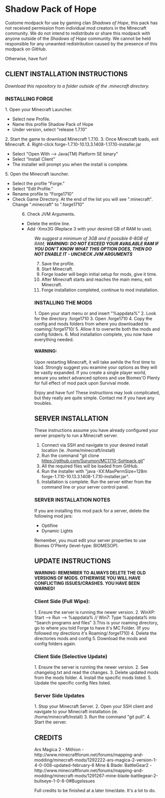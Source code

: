 <h1>Shadow Pack of Hope</h1>
Custome modpack for use by gaming clan <i>Shadows of Hope</i>, this pack has not received permission from individual mod creators in the Minecraft community. We do not intend to redistribute or share this modpack with anyone outside of the <i>Shadows of Hope</i> community. We cannot be held responsible for any unwanted redistribution caused by the presence of this modpack on GitHub.

Otherwise, have fun!

<h2>CLIENT INSTALLATION INSTRUCTIONS</h2>
<i>Download this repository to a folder outside of the .minecraft directory.</i>

<h3>INSTALLING FORGE</h3>
1. Open your Minecraft Launcher.
	<ul>
		<li>Select new Profile.</li>
		<li>Name this profile Shadow Pack of Hope</li>
		<li>Under version, select "release 1.7.10"</li>
	</ul>
2. Start the game to download Minecraft 1.7.10.</li>
3. Once Minecraft loads, exit Minecraft.</li>
4. Right-click forge-1.7.10-10.13.3.1408-1.17.10-installer.jar
	<ul>
		<li>Select "Open With --> Java(TM) Platform SE binary"</li>
		<li>Select "Install Client"</li>
		<li>The installer will prompt you when the install is complete.</li>
	</ul>
5. Open the Minecraft launcher.
<ul>
	<li>Select the profile "Forge."</li>
	<li>Select "Edit Profile."</li>
	<li>Rename profile to "Forge1710"</li>
	<li>Check Game Directory. At the end of the list you will see ".minecraft". Change ".minecraft" to ".forge1710"</li>
<ul>

6. Check JVM Arguments.
<ul>
	<li>Delete the entire line.</li>
	<li>Add -Xmx3G (Replace 3 with your desired GB of RAM to use).</li>
<ul>

<i>We suggest a minimum of 3GB and if possible 6-8GB of RAM; <b>WARNING: DO NOT EXCEED YOUR AVAILABLE RAM	IF YOU DON'T KNOW WHAT THIS OPTION DOES, THEN DO NOT ENABLE IT - UNCHECK JVM ARGUMENTS</b></i>

7. Save the profile.
8. Start Minecraft.
9. Forge loader will begin initial setup for mods, give it time.
10. After Minecraft starts and reaches the main menu, exit Minecraft.
11. Forge installation completed, continue to mod installation.

<h3>INSTALLING THE MODS</h3>
1. Open your start menu or and insert "%appdata%"
2. Look for the directory .forge1710
3. Open .forge1710
4. Copy the config and mods folders from where you downloaded to roaming/.forge1710/
5. Allow it to overwrite both the mods and config folders.
6. Mod installation complete, you now have everything needed.

<h4>WARNING: </h4>
Upon restarting Minecraft, it will take awhile the first time to load. Strongly suggest you examine your options as they will be vastly expanded. If you create a single player world,  ensure you select advanced options and use Biomes'O Plenty for full effect of mod pack upon Survival mode.

Enjoy and have fun!  These instructions may look complicated, but they really are quite simple.  Contact me if you have any troubles.

<h2>SERVER INSTALLATION</h2>
These instructions assume you have already configured your server properly to run a Minecraft server.

1. Connect via SSH and navigate to your desired install location (ie. /home/minecraft/install)
2. Run the command "git clone https://github.com/Surumon/MC1710-SoHpack.git"
3. All the required files will be loaded from GitHub.
4. Run the installer with "java -XX:MaxPermSize=128m forge-1.7.10-10.13.3.1408-1.7.10-installer.jar".
5. Installation is complete. Run the server either from the command line or your server control panel.

<h3>SERVER INSTALLATION NOTES</h3>
If you are installing this mod pack for a server, delete the following mod jars:

- Optifine
- Dynamic Lights

Remember, you must edit your server properties to use Biomes O'Plenty (level-type: BIOMESOP).

<h2>UPDATE INSTRUCTIONS</h2>

<b>WARNING: REMEMBER TO ALWAYS DELETE THE OLD VERSIONS OF MODS. OTHERWISE YOU WILL HAVE CONFLICTING ISSUES/CRASHES. YOU HAVE BEEN WARNED!</b>

<h3>Client Side (Full Wipe):</h3>
1. Ensure the server is running the newer version.
2. WinXP: Start --> Run --> %appdata% // Win7: Type %appdata% into "Search programs and files"
3.This is your roaming directory, go to where you told Forge to have it's MC Folder. (If you followed my directions it's Roaming/.forge1710)
4. Delete the directories mods and config
5. Download the mods and config folders again.

<h3>Client Side (Selective Update)</h3>
1. Ensure the server is running the newer version.
2. See changelog.txt and read the changes.
3. Delete updated mods from the mods folder.
4. Install the specific mods listed.
5. Update the specific config files listed.

<h3>Server Side Updates</h3>
1. Stop your Minecraft Server.
2. Open your SSH client and navigate to your Minecraft installation (ie. /home/minecraft/install)
3. Run the command "git pull".
4. Start the server.

<h2>CREDITS</h2>
Ars Magica 2 - Mithion - http://www.minecraftforum.net/forums/mapping-and-modding/minecraft-mods/1292222-ars-magica-2-version-1-4-0-008-updated-february-6
Mine & Blade: BattleGear2 - http://www.minecraftforum.net/forums/mapping-and-modding/minecraft-mods/1291267-mine-blade-battlegear-2-bullseye-1-0-8-0#BugsIssues

Full credits to be finished at a later time/date.  It's a lot to do.
